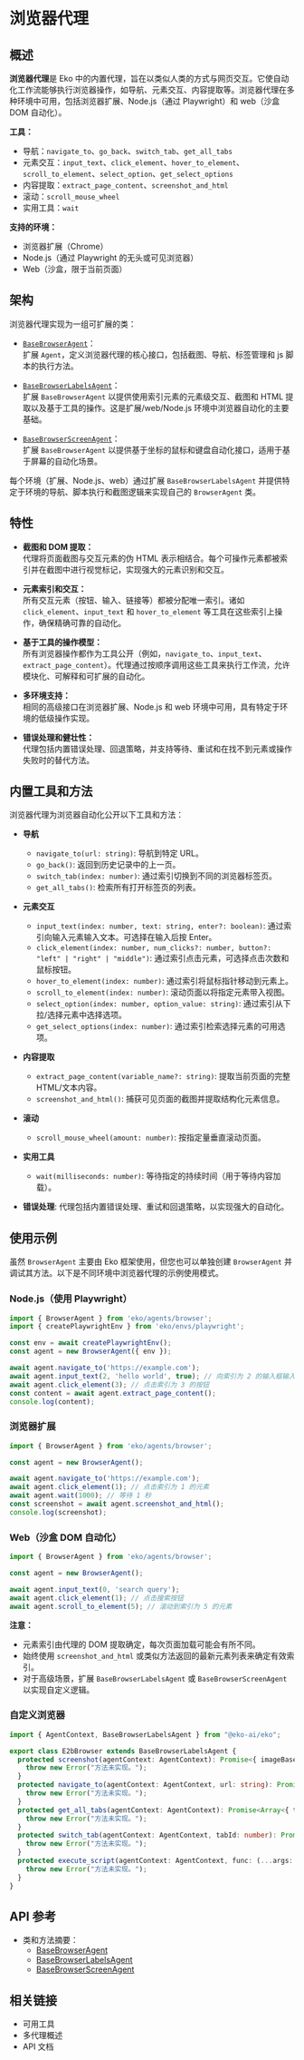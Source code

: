 # 浏览器代理

## 概述

**浏览器代理**是 Eko 中的内置代理，旨在以类似人类的方式与网页交互。它使自动化工作流能够执行浏览器操作，如导航、元素交互、内容提取等。浏览器代理在多种环境中可用，包括浏览器扩展、Node.js（通过 Playwright）和 web（沙盒 DOM 自动化）。

**工具：**

- 导航：`navigate_to`、`go_back`、`switch_tab`、`get_all_tabs`
- 元素交互：`input_text`、`click_element`、`hover_to_element`、`scroll_to_element`、`select_option`、`get_select_options`
- 内容提取：`extract_page_content`、`screenshot_and_html`
- 滚动：`scroll_mouse_wheel`
- 实用工具：`wait`

**支持的环境：**

- 浏览器扩展（Chrome）
- Node.js（通过 Playwright 的无头或可见浏览器）
- Web（沙盒，限于当前页面）

## 架构

浏览器代理实现为一组可扩展的类：

- [`BaseBrowserAgent`](../../../packages/eko-core/src/agent/browser/browser_base.ts)：  
  扩展 `Agent`，定义浏览器代理的核心接口，包括截图、导航、标签管理和 js 脚本的执行方法。
  
- [`BaseBrowserLabelsAgent`](../../../packages/eko-core/src/agent/browser/browser_labels.ts)：  
  扩展 `BaseBrowserAgent` 以提供使用索引元素的元素级交互、截图和 HTML 提取以及基于工具的操作。这是扩展/web/Node.js 环境中浏览器自动化的主要基础。
  
- [`BaseBrowserScreenAgent`](../../../packages/eko-core/src/agent/browser/browser_screen.ts)：  
  扩展 `BaseBrowserAgent` 以提供基于坐标的鼠标和键盘自动化接口，适用于基于屏幕的自动化场景。

每个环境（扩展、Node.js、web）通过扩展 `BaseBrowserLabelsAgent` 并提供特定于环境的导航、脚本执行和截图逻辑来实现自己的 `BrowserAgent` 类。

## 特性

- **截图和 DOM 提取：**  
  代理将页面截图与交互元素的伪 HTML 表示相结合。每个可操作元素都被索引并在截图中进行视觉标记，实现强大的元素识别和交互。
  
- **元素索引和交互：**  
  所有交互元素（按钮、输入、链接等）都被分配唯一索引。诸如 `click_element`、`input_text` 和 `hover_to_element` 等工具在这些索引上操作，确保精确可靠的自动化。
  
- **基于工具的操作模型：**  
  所有浏览器操作都作为工具公开（例如，`navigate_to`、`input_text`、`extract_page_content`）。代理通过按顺序调用这些工具来执行工作流，允许模块化、可解释和可扩展的自动化。
  
- **多环境支持：**  
  相同的高级接口在浏览器扩展、Node.js 和 web 环境中可用，具有特定于环境的低级操作实现。
  
- **错误处理和健壮性：**  
  代理包括内置错误处理、回退策略，并支持等待、重试和在找不到元素或操作失败时的替代方法。

## 内置工具和方法

浏览器代理为浏览器自动化公开以下工具和方法：

- **导航**
  
  - `navigate_to(url: string)`: 导航到特定 URL。
  - `go_back()`: 返回到历史记录中的上一页。
  - `switch_tab(index: number)`: 通过索引切换到不同的浏览器标签页。
  - `get_all_tabs()`: 检索所有打开标签页的列表。

- **元素交互**
  
  - `input_text(index: number, text: string, enter?: boolean)`: 通过索引向输入元素输入文本。可选择在输入后按 Enter。
  - `click_element(index: number, num_clicks?: number, button?: "left" | "right" | "middle")`: 通过索引点击元素，可选择点击次数和鼠标按钮。
  - `hover_to_element(index: number)`: 通过索引将鼠标指针移动到元素上。
  - `scroll_to_element(index: number)`: 滚动页面以将指定元素带入视图。
  - `select_option(index: number, option_value: string)`: 通过索引从下拉/选择元素中选择选项。
  - `get_select_options(index: number)`: 通过索引检索选择元素的可用选项。

- **内容提取**
  
  - `extract_page_content(variable_name?: string)`: 提取当前页面的完整 HTML/文本内容。
  - `screenshot_and_html()`: 捕获可见页面的截图并提取结构化元素信息。

- **滚动**
  
  - `scroll_mouse_wheel(amount: number)`: 按指定量垂直滚动页面。

- **实用工具**
  
  - `wait(milliseconds: number)`: 等待指定的持续时间（用于等待内容加载）。

- **错误处理**: 代理包括内置错误处理、重试和回退策略，以实现强大的自动化。

## 使用示例

虽然 `BrowserAgent` 主要由 Eko 框架使用，但您也可以单独创建 `BrowserAgent` 并调试其方法。以下是不同环境中浏览器代理的示例使用模式。

### Node.js（使用 Playwright）

```typescript
import { BrowserAgent } from 'eko/agents/browser';
import { createPlaywrightEnv } from 'eko/envs/playwright';

const env = await createPlaywrightEnv();
const agent = new BrowserAgent({ env });

await agent.navigate_to('https://example.com');
await agent.input_text(2, 'hello world', true); // 向索引为 2 的输入框输入并按 Enter
await agent.click_element(3); // 点击索引为 3 的按钮
const content = await agent.extract_page_content();
console.log(content);
```

### 浏览器扩展

```typescript
import { BrowserAgent } from 'eko/agents/browser';

const agent = new BrowserAgent();

await agent.navigate_to('https://example.com');
await agent.click_element(1); // 点击索引为 1 的元素
await agent.wait(1000); // 等待 1 秒
const screenshot = await agent.screenshot_and_html();
console.log(screenshot);
```

### Web（沙盒 DOM 自动化）

```typescript
import { BrowserAgent } from 'eko/agents/browser';

const agent = new BrowserAgent();

await agent.input_text(0, 'search query');
await agent.click_element(1); // 点击搜索按钮
await agent.scroll_to_element(5); // 滚动到索引为 5 的元素
```

**注意：**

- 元素索引由代理的 DOM 提取确定，每次页面加载可能会有所不同。
- 始终使用 `screenshot_and_html` 或类似方法返回的最新元素列表来确定有效索引。
- 对于高级场景，扩展 `BaseBrowserLabelsAgent` 或 `BaseBrowserScreenAgent` 以实现自定义逻辑。

### 自定义浏览器

```typescript
import { AgentContext, BaseBrowserLabelsAgent } from "@eko-ai/eko";

export class E2bBrowser extends BaseBrowserLabelsAgent {
  protected screenshot(agentContext: AgentContext): Promise<{ imageBase64: string; imageType: "image/jpeg" | "image/png"; }> {
    throw new Error("方法未实现。");
  }
  protected navigate_to(agentContext: AgentContext, url: string): Promise<{ url: string; title?: string; }> {
    throw new Error("方法未实现。");
  }
  protected get_all_tabs(agentContext: AgentContext): Promise<Array<{ tabId: number; url: string; title: string; }>> {
    throw new Error("方法未实现。");
  }
  protected switch_tab(agentContext: AgentContext, tabId: number): Promise<{ tabId: number; url: string; title: string; }> {
    throw new Error("方法未实现。");
  }
  protected execute_script(agentContext: AgentContext, func: (...args: any[]) => void, args: any[]): Promise<any> {
    throw new Error("方法未实现。");
  }
}
```

## API 参考

- 类和方法摘要：
  - [BaseBrowserAgent](/eko/docs/api/classes/BaseBrowserAgent.html)
  - [BaseBrowserLabelsAgent](/eko/docs/api/classes/BaseBrowserLabelsAgent.html)
  - [BaseBrowserScreenAgent](/eko/docs/api/classes/BaseBrowserScreenAgent.html)

## 相关链接

- 可用工具
- 多代理概述
- API 文档
